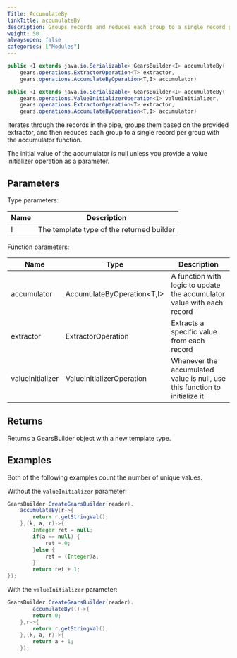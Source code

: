 ```yaml
---
Title: AccumulateBy
linkTitle: accumulateBy
description: Groups records and reduces each group to a single record per group.
weight: 50
alwaysopen: false
categories: ["Modules"]
---
```


```java
public <I extends java.io.Serializable> GearsBuilder<I> accumulateBy​(
	gears.operations.ExtractorOperation<T> extractor, 
	gears.operations.AccumulateByOperation<T,​I> accumulator)

public <I extends java.io.Serializable> GearsBuilder<I> accumulateBy​(
	gears.operations.ValueInitializerOperation<I> valueInitializer, 
	gears.operations.ExtractorOperation<T> extractor, 
	gears.operations.AccumulateByOperation<T,​I> accumulator)
```

Iterates through the records in the pipe, groups them based on the provided extractor, and then reduces each group to a single record per group with the accumulator function.

The initial value of the accumulator is null unless you provide a value initializer operation as a parameter.

## Parameters
 
Type parameters:

| Name | Description |
|------|-------------|
| I | The template type of the returned builder |

Function parameters:

| Name | Type | Description |
|------|------|-------------|
| accumulator | <nobr>AccumulateByOperation<T,​I></nobr> | A function with logic to update the accumulator value with each record |
| extractor | ExtractorOperation<T> | Extracts a specific value from each record |
| valueInitializer | ValueInitializerOperation<I> | Whenever the accumulated value is null, use this function to initialize it |

## Returns

Returns a GearsBuilder object with a new template type.

## Examples

Both of the following examples count the number of unique values.

Without the `valueInitializer` parameter:

```java
GearsBuilder.CreateGearsBuilder(reader).
   	accumulateBy(r->{
   		return r.getStringVal();
   	},(k, a, r)->{
   		Integer ret = null;
   		if(a == null) {
   			ret = 0;
   		}else {
   			ret = (Integer)a;
   		}
   		return ret + 1;
});
```

With the `valueInitializer` parameter:

```java
GearsBuilder.CreateGearsBuilder(reader).
    	accumulateBy(()->{
   		return 0;
   	},r->{
   		return r.getStringVal();
   	},(k, a, r)->{
   		return a + 1;
   	});
```
